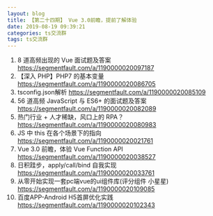 ```yaml
---
layout: blog
title: 【第二十四期】 Vue 3.0前瞻，提前了解体验
date: 2019-08-19 09:39:21
categories: ts交流群
tags: ts交流群
---
```


1. 8 道高频出现的 Vue 面试题及答案 https://segmentfault.com/a/1190000020097187
2. 【深入 PHP】PHP7 的基本变量 https://segmentfault.com/a/1190000020086705
3. tsconfig.json解析 https://segmentfault.com/a/1190000020085109
4. 56 道高频 JavaScript 与 ES6+ 的面试题及答案 https://segmentfault.com/a/1190000020082089
5. 热门行业 + 人才稀缺，风口上的 RPA？ https://segmentfault.com/a/1190000020080983
6. JS 中 this 在各个场景下的指向 https://segmentfault.com/a/1190000020021761
7. Vue 3.0 前瞻，体验 Vue Function API https://segmentfault.com/a/1190000020038527
8. 日积跬步，apply/call/bind 自我实现 https://segmentfault.com/a/1190000020033761
9. 从零开始实现一套pc端vue的ui组件库(评分组件 小星星) https://segmentfault.com/a/1190000020109085
10. 百度APP-Android H5首屏优化实践 https://segmentfault.com/a/1190000020102343
